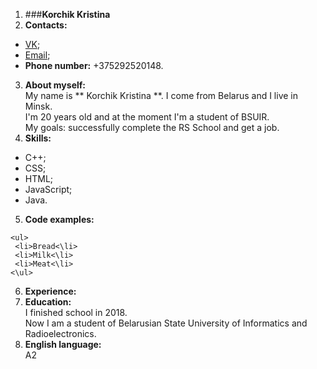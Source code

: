 1. ###**Korchik Kristina**
2. **Contacts:**
* [VK](https://vk.com/k.krisssstina);
* [Email](k-korchik@outlook.com);
* **Phone number:** +375292520148.
3. **About myself:**\
 My name is ** Korchik Kristina **. I come from Belarus and I live in Minsk.\
 I'm 20 years old and at the moment I'm a student of BSUIR.\
 My goals: successfully complete the RS School and get a job.
4. **Skills:** 
* С++;
* CSS;
* HTML;
* JavaScript;
* Java.
5. **Code examples:**
```
<ul>
 <li>Bread<\li>
 <li>Milk<\li>
 <li>Meat<\li>
<\ul>
```
6. **Experience:**
7. **Education:**\
I finished school in 2018.\
Now I am a student of Belarusian State University of Informatics and Radioelectronics.
8. **English language:**\
A2


